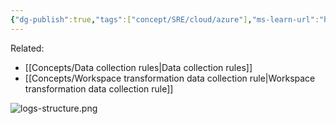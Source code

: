 ```yaml
---
{"dg-publish":true,"tags":["concept/SRE/cloud/azure"],"ms-learn-url":"https://learn.microsoft.com/en-us/azure/azure-monitor/logs/log-analytics-workspace-overview","definition":"A Log Analytics workspace is a unique environment for log data from Azure Monitor and other Azure services, such as Microsoft Sentinel and Microsoft Defender for Cloud.","creation_date":"2024-05-02 18:40","permalink":"/concepts/log-analytics-workspace/","dgPassFrontmatter":true}
---
```


Related:
* [[Concepts/Data collection rules\|Data collection rules]]
* [[Concepts/Workspace transformation data collection rule\|Workspace transformation data collection rule]]

![logs-structure.png](/img/user/images/logs-structure.png)
